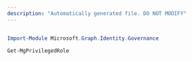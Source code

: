 ```yaml
---
description: "Automatically generated file. DO NOT MODIFY"
---
```


```powershell

Import-Module Microsoft.Graph.Identity.Governance

Get-MgPrivilegedRole

```